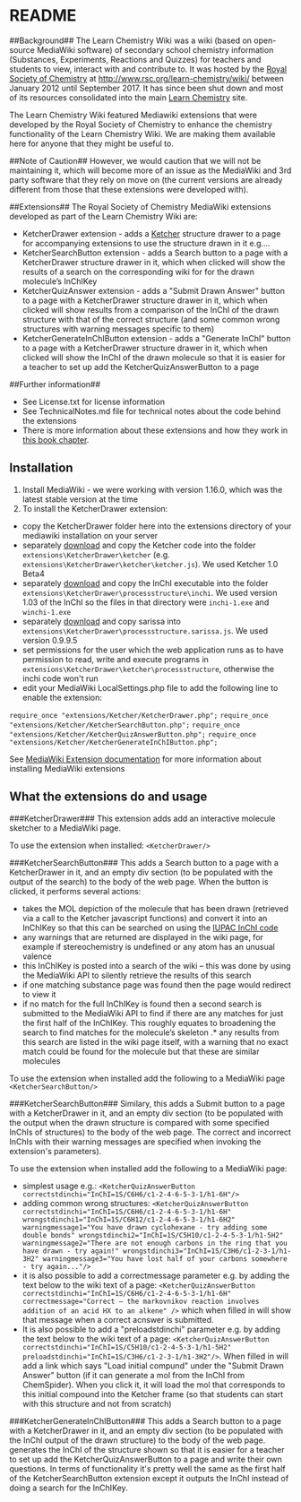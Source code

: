 # README #
##Background##
The Learn Chemistry Wiki was a wiki (based on open-source MediaWiki software) of secondary school chemistry information (Substances, Experiments, Reactions and Quizzes) for teachers and students to view, interact with and contribute to. It was hosted by the [Royal Society of Chemistry](http://www.rsc.org/) at http://www.rsc.org/learn-chemistry/wiki/ between January 2012 until September 2017. It has since been shut down and most of its resources consolidated into the main [Learn Chemistry](http://www.rsc.org/learn-chemistry) site. 

The Learn Chemistry Wiki featured Mediawiki extensions that were developed by the Royal Society of Chemistry to enhance the chemistry functionality of the Learn Chemistry Wiki. We are making them available here for anyone that they might be useful to.

##Note of Caution##
However, we would caution that we will not be maintaining it, which will become more of an issue as the MediaWiki and 3rd party software that they rely on move on (the current versions are already different from those that these extensions were developed with). 

##Extensions##
The Royal Society of Chemistry MediaWiki extensions developed as part of the Learn Chemistry Wiki are:


* KetcherDrawer extension - adds a [Ketcher](http://lifescience.opensource.epam.com/ketcher/) structure drawer to a page for accompanying extensions to use the structure drawn in it e.g....
* KetcherSearchButton extension - adds a Search button to a page with a KetcherDrawer structure drawer in it, which when clicked will show the results of a search on the corresponding wiki for for the drawn molecule’s InChIKey
* KetcherQuizAnswer extension - adds a "Submit Drawn Answer" button to a page with a KetcherDrawer structure drawer in it, which when clicked will show results from a comparison of the InChI of the drawn structure with that of the correct structure (and some common wrong structures with warning messages specific to them)
* KetcherGenerateInChIButton extension - adds a "Generate InChI" button to a page with a KetcherDrawer structure drawer in it, which when clicked will show the InChI of the drawn molecule so that it is easier for a teacher to set up add the KetcherQuizAnswerButton to a page


##Further information##
* See License.txt for license information
* See TechnicalNotes.md file for technical notes about the code behind the extensions
* There is more information about these extensions and how they work in [this book chapter](http://www.sciencedirect.com/science/article/pii/B9781907568978500035). 


## Installation ##
1. Install MediaWiki - we were working with version 1.16.0, which was the latest stable version at the time
2. To install the KetcherDrawer extension:

 * copy the KetcherDrawer folder here into the extensions directory of your mediawiki installation on your server
 * separately [download](http://lifescience.opensource.epam.com/ketcher/) and copy the Ketcher code into the folder ```extensions\KetcherDrawer\ketcher``` (e.g. ```extensions\KetcherDrawer\ketcher\ketcher.js```). We used Ketcher 1.0 Beta4
 * separately [download](https://iupac.org/who-we-are/divisions/division-details/inchi/) and copy the InChI executable into the folder ```extensions\KetcherDrawer\processstructure\inchi```. We used version 1.03 of the InChI so the files in that directory were ```inchi-1.exe``` and ```winchi-1.exe```
 * separately [download](https://sourceforge.net/projects/sarissa/) and copy sarissa into ```extensions\KetcherDrawer\processstructure.sarissa.js```. We used version 0.9.9.5
 * set permissions for the user which the web application runs as to have permission to read, write and execute programs in ```extensions\KetcherDrawer\ketcher\processstructure```, otherwise the inchi code won't run
 * edit your MediaWiki LocalSettings.php file to add the following line to enable the extension: 

```require_once "extensions/Ketcher/KetcherDrawer.php";```
```require_once "extensions/Ketcher/KetcherSearchButton.php";```
```require_once "extensions/Ketcher/KetcherQuizAnswerButton.php";```
```require_once "extensions/Ketcher/KetcherGenerateInChIButton.php";```

See [MediaWiki Extension documentation](https://www.mediawiki.org/wiki/Extensions_FAQ) for more information about installing MediaWiki extensions
## What the extensions do and usage ##
###KetcherDrawer###
This extension adds add an interactive molecule sketcher to a MediaWiki page.

To use the extension when installed:
```<KetcherDrawer/>```

###KetcherSearchButton###
This adds a Search button to a page with a KetcherDrawer in it, and an empty div section (to be populated with the output of the search) to the body of the web page. When the button is clicked, it performs several actions:

* takes the MOL depiction of the molecule that has been drawn (retrieved via a call to the Ketcher javascript functions) and convert it into an InChIKey so that this can be searched on using the [IUPAC InChI code](https://iupac.org/who-we-are/divisions/division-details/inchi/ "IUPAC InChI code") 
* any warnings that are returned are displayed in the wiki page, for example if stereochemistry is undefined or any atom has an unusual valence
* this InChIKey is posted into a search of the wiki – this was done by using the MediaWiki API to silently retrieve the results of this search
* if one matching substance page was found then the page would redirect to view it
* if no match for the full InChIKey is found then a second search is submitted to the MediaWiki API to find if there are any matches for just the first half of the InChIKey. This roughly equates to broadening the search to find matches for the molecule’s skeleton
.* any results from this search are listed in the wiki page itself, with a warning that no exact match could be found for the molecule but that these are similar molecules

To use the extension when installed add the following to a MediaWiki page 
```<KetcherSearchButton/>```

###KetcherSearchButton###
Similary, this adds a Submit button to a page with a KetcherDrawer in it, and an empty div section (to be populated with the output when the drawn structure is compared with some specified InChIs of structures) to the body of the web page. The correct and incorrect InChIs with their warning messages are specified when invoking the extension's parameters).
 
To use the extension when installed add the following to a MediaWiki page:

* simplest usage e.g.: ```<KetcherQuizAnswerButton correctstdinchi="InChI=1S/C6H6/c1-2-4-6-5-3-1/h1-6H"/>```
* adding common wrong structures: ```<KetcherQuizAnswerButton correctstdinchi="InChI=1S/C6H6/c1-2-4-6-5-3-1/h1-6H" wrongstdinchi1="InChI=1S/C6H12/c1-2-4-6-5-3-1/h1-6H2" warningmessage1="You have drawn cyclohexane - try adding some double bonds" wrongstdinchi2="InChI=1S/C5H10/c1-2-4-5-3-1/h1-5H2" warningmessage2="There are not enough carbons in the ring that you have drawn - try again!" wrongstdinchi3="InChI=1S/C3H6/c1-2-3-1/h1-3H2" warningmessage3="You have lost half of your carbons somewhere - try again..."/>```
* it is also possible to add a correctmessage parameter e.g. by adding the text below to the wiki text of a page: ```<KetcherQuizAnswerButton correctstdinchi="InChI=1S/C6H6/c1-2-4-6-5-3-1/h1-6H" correctmessage="Correct – the markovnikov reaction involves addition of an acid HX to an alkene" />``` which when filled in will show that message when a correct acnswer is submitted.
* It is also possible to add a "preloadstdinchi" parameter e.g. by adding the text below to the wiki text of a page: ```<KetcherQuizAnswerButton correctstdinchi="InChI=1S/C5H10/c1-2-4-5-3-1/h1-5H2" preloadstdinchi="InChI=1S/C3H6/c1-2-3-1/h1-3H2"/>```. When filled in will add a link which says "Load initial compund" under the "Submit Drawn Answer" button (if it can generate a mol from the InChI from ChemSpider). When you click it, it will load the mol that corresponds to this initial compound into the Ketcher frame (so that students can start with this structure and not from scratch)

###KetcherGenerateInChIButton###
This adds a Search button to a page with a KetcherDrawer in it, and an empty div section (to be populated with the InChI output of the drawn structure) to the body of the web page. generates the InChI of the structure shown so that it is easier for a teacher to set up add the KetcherQuizAnswerButton to a page and write their own questions. In terms of functionality it's pretty well the same as the first half of the KetcherSearchButton extension except it outputs the InChI instead of doing a search for the InChIKey.

